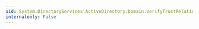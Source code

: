 ```yaml
---
uid: System.DirectoryServices.ActiveDirectory.Domain.VerifyTrustRelationship(System.DirectoryServices.ActiveDirectory.Domain,System.DirectoryServices.ActiveDirectory.TrustDirection)
internalonly: False
---
```

